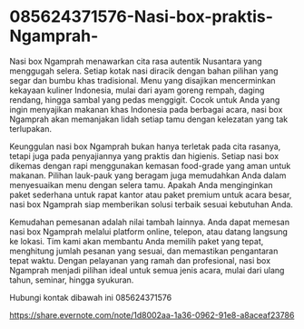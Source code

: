 # 085624371576-Nasi-box-praktis-Ngamprah-
Nasi box Ngamprah menawarkan cita rasa autentik Nusantara yang menggugah selera. Setiap kotak nasi diracik dengan bahan pilihan yang segar dan bumbu khas tradisional. Menu yang disajikan mencerminkan kekayaan kuliner Indonesia, mulai dari ayam goreng rempah, daging rendang, hingga sambal yang pedas menggigit. Cocok untuk Anda yang ingin menyajikan makanan khas Indonesia pada berbagai acara, nasi box Ngamprah akan memanjakan lidah setiap tamu dengan kelezatan yang tak terlupakan.

Keunggulan nasi box Ngamprah bukan hanya terletak pada cita rasanya, tetapi juga pada penyajiannya yang praktis dan higienis. Setiap nasi box dikemas dengan rapi menggunakan kemasan food-grade yang aman untuk makanan. Pilihan lauk-pauk yang beragam juga memudahkan Anda dalam menyesuaikan menu dengan selera tamu. Apakah Anda menginginkan paket sederhana untuk rapat kantor atau paket premium untuk acara besar, nasi box Ngamprah siap memberikan solusi terbaik sesuai kebutuhan Anda.

Kemudahan pemesanan adalah nilai tambah lainnya. Anda dapat memesan nasi box Ngamprah melalui platform online, telepon, atau datang langsung ke lokasi. Tim kami akan membantu Anda memilih paket yang tepat, menghitung jumlah pesanan yang sesuai, dan memastikan pengantaran tepat waktu. Dengan pelayanan yang ramah dan profesional, nasi box Ngamprah menjadi pilihan ideal untuk semua jenis acara, mulai dari ulang tahun, seminar, hingga syukuran.

Hubungi kontak dibawah ini
085624371576

https://share.evernote.com/note/1d8002aa-1a36-0962-91e8-a8aceaf23786
